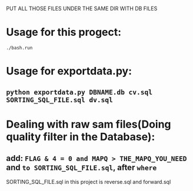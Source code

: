 PUT ALL THOSE FILES UNDER THE SAME DIR WITH DB FILES
# Usage for this progect: 
  `./bash.run`
# Usage for exportdata.py: 
  `python exportdata.py DBNAME.db cv.sql SORTING_SQL_FILE.sql dv.sql`
--------------------------------------------------------------------------------
# Dealing with raw sam files(Doing quality filter in the Database):
  add: `FLAG & 4 = 0 and MAPQ > THE_MAPQ_YOU_NEED` and `to SORTING_SQL_FILE.sql`, after `where`
--------------------------------------------------------------------------------
SORTING_SQL_FILE.sql in this project is reverse.sql and forward.sql
